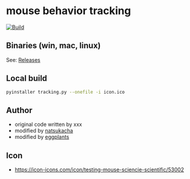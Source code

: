 # mouse behavior tracking

[![Build](https://github.com/eggplants/mice-behavior-tracking/actions/workflows/build.yml/badge.svg)](https://github.com/eggplants/mice-behavior-tracking/actions/workflows/build.yml)

## Binaries (win, mac, linux)

See: [Releases](https://github.com/eggplants/mice-behavior-tracking/releases)

## Local build

```bash
pyinstaller tracking.py --onefile -i icon.ico
```

## Author

- original code written by xxx
- modified by [natsukacha](https://github.com/natsukacha)
- modified by [eggplants](https://github.com/eggplants)

## Icon

- <https://icon-icons.com/icon/testing-mouse-sciencie-scientific/53002>
